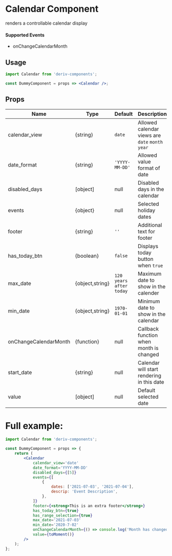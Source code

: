 # Calendar Component

renders a controllable calendar display

#### Supported Events

- onChangeCalendarMonth

## Usage

```jsx
import Calendar from 'deriv-components';

const DummyComponent = props => <Calendar />;
```

## Props

| Name                  | Type            | Default                 | Description                                      |
| --------------------- | --------------- | ----------------------- | ------------------------------------------------ |
| calendar_view         | {string}        | `date`                  | Allowed calendar views are `date` `month` `year` |
| date_format           | {string}        | `'YYYY-MM-DD'`          | Allowed value format of date                     |
| disabled_days         | [object]        | null                    | Disabled days in the calendar                    |
| events                | {object}        | null                    | Selected holiday dates                           |
| footer                | {string}        | `''`                    | Additional text for footer                       |
| has_today_btn         | {boolean}       | `false`                 | Displays today button when `true`                |
| max_date              | {object,string} | `120 years after today` | Maximum date to show in the calender             |
| min_date              | {object,string} | `1970-01-01`            | Minimum date to show in the calendar             |
| onChangeCalendarMonth | {function}      | null                    | Callback function when month is changed          |
| start_date            | {string}        | null                    | Calendar will start rendering in this date       |
| value                 | [object]        | null                    | Default selected date                            |

# Full example:

```jsx
import Calendar from 'deriv-components';

const DummyComponent = props => {
    return (
        <Calendar
            calendar_view='date'
            date_format='YYYY-MM-DD'
            disabled_days={[5]}
            events={[
                {
                    dates: ['2021-07-03', '2021-07-04'],
                    descrip: 'Event Description',
                },
            ]}
            footer={<strong>This is an extra footer</strong>}
            has_today_btn={true}
            has_range_selection={true}
            max_date='2021-07-03'
            min_date='2020-7-02'
            onChangeCalendarMonth={() => console.log('Month has changed')}
            value={toMoment()}
        />
    );
};
```
